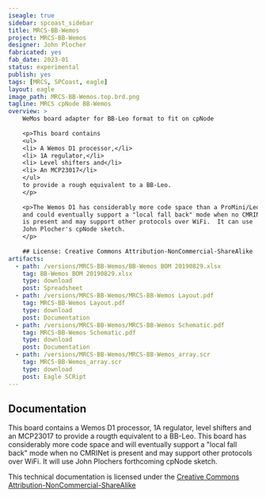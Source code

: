```yaml
---
iseagle: true
sidebar: spcoast_sidebar
title: MRCS-BB-Wemos
project: MRCS-BB-Wemos
designer: John Plocher
fabricated: yes
fab_date: 2023-01
status: experimental
publish: yes
tags: [MRCS, SPCoast, eagle]
layout: eagle
image_path: MRCS-BB-Wemos.top.brd.png
tagline: MRCS cpNode BB-Wemos
overview: >
    WeMos board adapter for BB-Leo format to fit on cpNode
    
    <p>This board contains
    <ul>
    <li> A Wemos D1 processor,</li>
    <li> 1A regulator,</li>
    <li> Level shifters and</li>
    <li> An MCP23017</li>
    </ul>
    to provide a rough equivalent to a BB-Leo.
    </p>
    
    <p>The Wemos D1 has considerably more code space than a ProMini/Leonardo
    and could eventually support a "local fall back" mode when no CMRINet
    is present and may support other protocols over WiFi.  It can use
    John Plocher's cpNode sketch.
    </p>
    
    ## License: Creative Commons Attribution-NonCommercial-ShareAlike
artifacts:
  - path: /versions/MRCS-BB-Wemos/BB-Wemos BOM 20190829.xlsx
    tag: BB-Wemos BOM 20190829.xlsx
    type: download
    post: Spreadsheet
  - path: /versions/MRCS-BB-Wemos/MRCS-BB-Wemos Layout.pdf
    tag: MRCS-BB-Wemos Layout.pdf
    type: download
    post: Documentation
  - path: /versions/MRCS-BB-Wemos/MRCS-BB-Wemos Schematic.pdf
    tag: MRCS-BB-Wemos Schematic.pdf
    type: download
    post: Documentation
  - path: /versions/MRCS-BB-Wemos/MRCS-BB-Wemos_array.scr
    tag: MRCS-BB-Wemos_array.scr
    type: download
    post: Eagle SCRipt
---
```


## Documentation

This board contains a Wemos D1 processor, 1A regulator, level shifters and an MCP23017 to provide a rougth equivalent to a BB-Leo.
This board has considerably more code space and will eventually support a "local fall back" mode when no CMRINet is present and may
support other protocols over WiFi.  It will use John Plochers forthcoming cpNode sketch.


This technical documentation is licensed under the [Creative Commons Attribution-NonCommercial-ShareAlike](https://creativecommons.org/licenses/by-nc-sa/3.0/)
